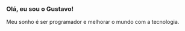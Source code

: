 ### Olá, eu sou o Gustavo!

Meu sonho é ser programador e melhorar o mundo com a tecnologia.
<br>
<div align="center">
  <a href="https://github.com/GuMoreira222">
  <img height="160em" src="https://github-readme-stats.vercel.app/api?username=GuMoreira222&show_icons=true&theme=dark&include_all_commits=true&count_private=true%22/%3E
  <img height="160em" src="https://github-readme-stats.vercel.app/api/top-langs/?username=GuMoreira222&layout=compact&langs_count=7&theme=dark%22/%3E
</div>

